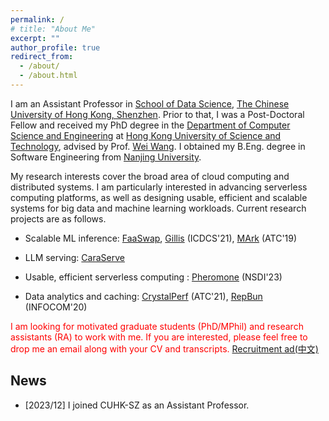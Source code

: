 ```yaml
---
permalink: /
# title: "About Me"
excerpt: ""
author_profile: true
redirect_from: 
  - /about/
  - /about.html
---
```


<!-- ## About me -->

I am an Assistant Professor in [School of Data Science](https://sds.cuhk.edu.cn/en), [The Chinese University of Hong Kong, Shenzhen](https://www.cuhk.edu.cn/en). Prior to that, I was a Post-Doctoral Fellow and received my PhD degree in the [Department of Computer Science and Engineering](https://www.cse.ust.hk) at [Hong Kong University of Science and Technology](http://www.ust.hk), advised by Prof. [Wei Wang](http://www.cse.ust.hk/~weiwa/). I obtained my B.Eng. degree in Software Engineering from [Nanjing University](https://www.nju.edu.cn).

My research interests cover the broad area of cloud computing and distributed systems. I am particularly interested in advancing serverless computing platforms, as well as designing usable, efficient and scalable systems for big data and machine learning workloads. Current research projects are as follows.

- Scalable ML inference: [FaaSwap](https://arxiv.org/abs/2306.03622), [Gillis](../files/gillis-icdcs21.pdf) (ICDCS'21), [MArk](../files/mark-atc19.pdf) (ATC'19)
- LLM serving: [CaraServe](https://arxiv.org/abs/2401.11240)
- Usable, efficient serverless computing : [Pheromone](../files/pheromone-nsdi23.pdf) (NSDI'23)


- Data analytics and caching: [CrystalPerf](../files/crystalperf-atc21.pdf) (ATC'21), [RepBun](../files/repbun-infocom20.pdf) (INFOCOM'20)

<!-- My current research focuses on building **next-generation serverless computing platforms** that are usable and generally applicable, and developing efficient and scalable **big data and machine learning systems** in the cloud. -->



<span style="color:red">I am looking for motivated graduate students (PhD/MPhil) and research assistants (RA) to work with me. If you are interested, please feel free to drop me an email along with your CV and transcripts. [Recruitment ad(中文)](../files/ad.pdf)</span>


<!-- [**Curriculum vitae**](./files/CV_Minchen.pdf). -->

## News

- [2023/12] I joined CUHK-SZ as an Assistant Professor.

